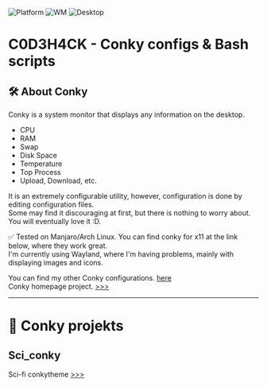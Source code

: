 ![Platform](https://img.shields.io/badge/platform-manjaro-green)
![WM](https://img.shields.io/badge/window%20manager-Wayland-blue)
![Desktop](https://img.shields.io/badge/desktop-KDE6-blueviolet)

# C0D3H4CK - Conky configs & Bash scripts     

## 🛠️ About Conky
Conky is a system monitor that displays any information on the desktop.    
- CPU
- RAM
- Swap
- Disk Space
- Temperature
- Top Process
- Upload, Download, etc.

It is an extremely configurable utility, however, configuration is done by editing configuration files.    
Some may find it discouraging at first, but there is nothing to worry about. You will eventually love it :D.    

✅ Tested on Manjaro/Arch Linux. You can find conky for x11 at the link below, where they work great.     
I'm currently using Wayland, where I'm having problems, mainly with displaying images and icons.    

You can find my other Conky configurations. [here](https://codehack.cz/conky.html#gsc.tab=0)    
Conky homepage project. [>>>](https://github.com/brndnmtthws/conky/wiki)    

---

# 📱 Conky projekts     
      
## Sci_conky        
Sci-fi conkytheme   [>>>]()     
